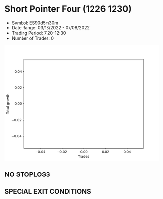 # Short Pointer Four (1226 1230) 
- Symbol: ES90d5m30m
- Date Range: 03/18/2022 - 07/08/2022
- Trading Period: 7:20-12:30
- Number of Trades: 0

![Plot](ShortPointerFour(12261230)ES90d5m30m.png)
## NO STOPLOSS









## SPECIAL EXIT CONDITIONS 
